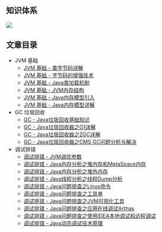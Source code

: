 ## 知识体系

![](https://vue-admin-imgages.oss-cn-hangzhou.aliyuncs.com/2022-09-24/1913379a-de8a-483b-8c17-44aa8e44da96_jvm-overview.png)



## 文章目录

- JVM 基础
  - [JVM 基础 - 类字节码详解](java/JVM/类字节码详解)
  - [JVM 基础 - 字节码的增强技术](java/JVM/字节码的增强技术)
  - [JVM 基础 - Java类加载机制](java/JVM/Java类加载机制)
  - [JVM 基础 - JVM内存结构](java/JVM/JVM内存结构)
  - [JVM 基础 - Java内存模型引入](java/JVM/Java内存模型引入)
  - [JVM 基础 - Java内存模型详解](java/JVM/Java内存模型详解)
- GC 垃圾回收
  - [GC - Java垃圾回收基础知识](java/JVM/Java垃圾回收基础知识)
  - [GC - Java垃圾回收器之G1详解](java/JVM/Java垃圾回收器之G1详解)
  - [GC - Java垃圾回收器之ZGC详解](java/JVM/Java垃圾回收器之ZGC详解)
  - [GC - Java垃圾回收器之CMS GC问题分析与解决](java/JVM/Java垃圾回收器之CMS)
- 调试排错
  - [调试排错 - JVM调优参数](java/JVM/JVM调优参数)
  - [调试排错 - Java内存分析之堆内存和MetaSpace内存](java/JVM/Java内存分析之堆内存和MetaSpace内存)
  - [调试排错 - Java内存分析之堆外内存](java/JVM/Java内存分析之堆外内存)
  - [调试排错 - Java线程分析之线程Dump分析](java/JVM/Java线程分析之线程Dump分析)
  - [调试排错 - Java问题排查之Linux命令](java/JVM/Java问题排查之Linux命令)
  - [调试排错 - Java问题排查之工具单](java/JVM/Java问题排查之工具单)
  - [调试排错 - Java问题排查之JVM可视化工具](java/JVM/Java问题排查之JVM可视化工具)
  - [调试排错 - Java问题排查之应用在线调试Arthas](java/JVM/Java问题排查之应用在线调试Arthas)
  - [调试排错 - Java问题排查之使用IDEA本地调试和远程调试](java/JVM/Java问题排查之使用IDEA本地调试和远程调试)
  - [调试排错 - Java动态调试技术原理](java/JVM/Java动态调试技术原理)